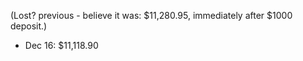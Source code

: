(Lost? previous - believe it was: $11,280.95, immediately after $1000 deposit.)

* Dec 16: $11,118.90

